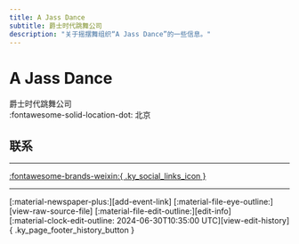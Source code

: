 ```yaml
---
title: A Jass Dance
subtitle: 爵士时代跳舞公司
description: "关于摇摆舞组织“A Jass Dance”的一些信息。"
---
```


# A Jass Dance

爵士时代跳舞公司  
:fontawesome-solid-location-dot: 北京  


## 联系


---

 [:fontawesome-brands-weixin:{ .ky_social_links_icon }](# "AJassDance")

---

<div class="ky_page_footer" markdown>
<div class="ky_page_footer_trailing" markdown="span">
[:material-newspaper-plus:][add-event-link]
[:material-file-eye-outline:][view-raw-source-file]
[:material-file-edit-outline:][edit-info]
</div>
<div class="ky_page_footer_leading" markdown="span">
[:material-clock-edit-outline: 2024-06-30T10:35:00 UTC][view-edit-history]{ .ky_page_footer_history_button }
</div>
</div>

[add-event-link]: https://github.com/swingdance/events/issues/new?assignees=&labels=add+event&projects=&template=02-add_entity.yml&title=%5Bzh_CN%5D%20Add%20Event%3A%20%3CName%3E&region=zh_CN&province=Beijing&city=Beijing&org_id=a-jass-dance "添加活动"
[view-raw-source-file]: https://github.com/swingdance/orgs/blob/main/zh_CN/a-jass-dance.json "查看原始源文件"
[edit-info]: https://github.com/swingdance/orgs/issues/new?assignees=&labels=update+org&projects=&template=03-update_entity.yml&title=%5Bzh_CN%5D%20Update%20Org%3A%20A%20Jass%20Dance&region=zh_CN&id=a-jass-dance&name=A%20Jass%20Dance "编辑信息"

[view-edit-history]: https://github.com/swingdance/orgs/commits/main/zh_CN/a-jass-dance.json "查看编辑历史"
